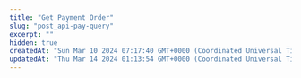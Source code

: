 ```yaml
---
title: "Get Payment Order"
slug: "post_api-pay-query"
excerpt: ""
hidden: true
createdAt: "Sun Mar 10 2024 07:17:40 GMT+0000 (Coordinated Universal Time)"
updatedAt: "Thu Mar 14 2024 01:13:54 GMT+0000 (Coordinated Universal Time)"
---
```

